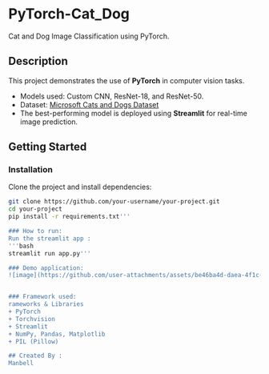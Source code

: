 # PyTorch-Cat_Dog

Cat and Dog Image Classification using PyTorch.

## Description

This project demonstrates the use of **PyTorch** in computer vision tasks.

- Models used: Custom CNN, ResNet-18, and ResNet-50.
- Dataset: [Microsoft Cats and Dogs Dataset](https://www.microsoft.com/en-us/download/details.aspx?id=54765)
- The best-performing model is deployed using **Streamlit** for real-time image prediction.

## Getting Started

### Installation

Clone the project and install dependencies:

```bash
git clone https://github.com/your-username/your-project.git
cd your-project
pip install -r requirements.txt'''

### How to run:
Run the streamlit app :
'''bash
streamlit run app.py'''

### Demo application:
![image](https://github.com/user-attachments/assets/be46ba4d-daea-4f1c-a049-bf31b0fdb16e)


### Framework used:
rameworks & Libraries
+ PyTorch
+ Torchvision
+ Streamlit
+ NumPy, Pandas, Matplotlib
+ PIL (Pillow)

## Created By :
Manbell



